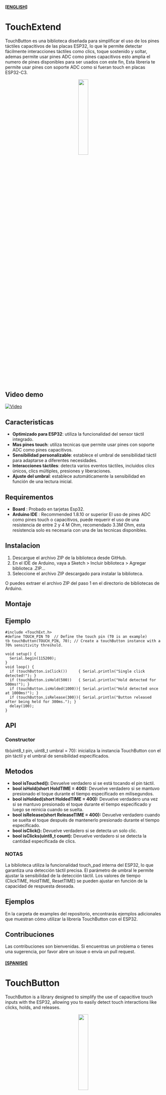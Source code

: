 #### **[[ENGLISH]](#spanish)**

# TouchExtend

TouchButton es una biblioteca diseñada para simplificar el uso de los pines táctiles capacitivos de las placas ESP32, lo que le permite detectar fácilmente interacciones táctiles como clics, toque sostenido y soltar, ademas permite usar pines ADC como pines capacitivos esto amplia el numero de pines disponibles para ser usados con este fin, Esta libreria te permite usar pines con soporte ADC como si fueran touch en placas ESP32-C3. 

<p align="center">
<img width="25%" src='https://i.postimg.cc/15tXcXJD/touch.png' title=''/>
</p>

## Video demo
[![Video](https://i9.ytimg.com/vi_webp/CZT4Cc9K-DI/mq2.webp?sqp=CMD0h7kG-oaymwEmCMACELQB8quKqQMa8AEB-AG-AoAC4AOKAgwIABABGGUgXihaMA8=&rs=AOn4CLAyH8MoagsQNR8sYxJ0jhskvQ-MVQ)](https://www.youtube.com/watch?v=CZT4Cc9K-DI)

## Caracteristicas

- **Optimizado para ESP32**: utiliza la funcionalidad del sensor táctil integrado.
- **Mas pines touch**: utiliza tecnicas que permite usar pines con soporte ADC como pines capacitivos.
- **Sensibilidad personalizable**: establece el umbral de sensibilidad táctil para adaptarse a diferentes necesidades.
- **Interacciones táctiles**: detecta varios eventos táctiles, incluidos clics únicos, clics múltiples, presiones y liberaciones.
- **Ajuste del umbral**: establece automáticamente la sensibilidad en función de una lectura inicial.

## Requirementos

- **Board** : Probado en tarjetas Esp32.
- **Arduino IDE** : Recommended 1.8.10 or superior
El uso de pines ADC como pines touch o capacitivos, puede requerir el uso de una resistencia de entre 2 y 4 M Ohm, recomendado 3.3M Ohm, esta resistencia solo es necesaria con una de las tecnicas disponibles.

## Instalacion

1. Descargue el archivo ZIP de la biblioteca desde GitHub.
2. En el IDE de Arduino, vaya a Sketch > Incluir biblioteca > Agregar biblioteca .ZIP...
3. Seleccione el archivo ZIP descargado para instalar la biblioteca.

O puedes extraer el archivo ZIP del paso 1 en el directorio de bibliotecas de Arduino.

## Montaje 


## Ejemplo

```
#include <TouchExt.h>
#define TOUCH_PIN T0  // Define the touch pin (T0 is an example)
tb touchButton(TOUCH_PIN, 70); // Create a touchButton instance with a 70% sensitivity threshold.

void setup() {
  Serial.begin(115200);
}
void loop() {
  if (touchButton.isClick())     { Serial.println("Single click detected!"); }
  if (touchButton.isHold(500))   { Serial.println("Hold detected for 500ms!"); }
  if (touchButton.isHolded(1000)){ Serial.println("Hold detected once at 1000ms!"); }
  if (touchButton.isRelease(300)){ Serial.println("Button released after being held for 300ms."); }
  delay(100);
}
```

## API

### Constructor

tb(uint8_t pin, uint8_t umbral = 70): inicializa la instancia TouchButton con el pin táctil y el umbral de sensibilidad especificados.

## Metodos

* <b> bool isTouched():</b> Devuelve verdadero si se está tocando el pin táctil.
* <b> bool isHold(short HoldTIME = 400):</b> Devuelve verdadero si se mantuvo presionado el toque durante el tiempo especificado en milisegundos.
* <b> bool isHolded(short HoldedTIME = 400):</b> Devuelve verdadero una vez si se mantuvo presionado el toque durante el tiempo especificado y luego se reinicia cuando se suelta.
* <b> bool isRelease(short ReleaseTIME = 400):</b> Devuelve verdadero cuando se suelta el toque después de mantenerlo presionado durante el tiempo especificado.
* <b> bool isClick():</b> Devuelve verdadero si se detecta un solo clic.
* <b> bool isClicks(uint8_t count):</b> Devuelve verdadero si se detecta la cantidad especificada de clics.

### NOTAS

La biblioteca utiliza la funcionalidad touch_pad interna del ESP32, lo que garantiza una detección táctil precisa.
El parámetro de umbral le permite ajustar la sensibilidad de la detección táctil.
Los valores de tiempo (ClickTIME, HoldTIME, ResetTIME) se pueden ajustar en función de la capacidad de respuesta deseada.

## Ejemplos

En la carpeta de examples del repositorio, encontrarás ejemplos adicionales que muestran cómo utilizar la librería TouchButton con el ESP32.

## Contribuciones

Las contribuciones son bienvenidas. Si encuentras un problema o tienes una sugerencia, por favor abre un issue o envía un pull request.


#### **[[SPANISH]](#english)** 

# TouchButton

TouchButton is a library designed to simplify the use of capacitive touch inputs with the ESP32, allowing you to easily detect touch interactions like clicks, holds, and releases.

<p align="center">
<img width="25%" src='https://i.postimg.cc/15tXcXJD/touch.png' title=''/>
</p>

## Features

- **Optimized for ESP32**: Uses the built-in touch_pad functionality.
- **Customizable Sensitivity**: Set the touch sensitivity threshold to adapt to different needs.
- **Touch Interactions**: Detects various touch events including single clicks, multiple clicks, holds, and releases.
- **Threshold Adjustment**: Automatically sets the sensitivity based on an initial reading.

## Requirements

- **Board** : Tested on Esp32 board.
- **Arduino IDE** : Recommended 1.8.10 or higher

## Instalation

1. Download the library ZIP file from GitHub .
2. In the Arduino IDE, go to Sketch > Include Library > Add .ZIP Library... .
3. Select the downloaded ZIP file to install the library.

Or you can extract the ZIP file from step 1 into your Arduino libraries directory.

## Sample code

```
#include <TouchButton.h>
#define TOUCH_PIN T0  // Define the touch pin (T0 is an example)
tb touchButton(TOUCH_PIN, 70); // Create a touchButton instance with a 70% sensitivity threshold.

void setup() {
  Serial.begin(115200);
}
void loop() {
  if (touchButton.isClick())     { Serial.println("Single click detected!"); }
  if (touchButton.isHold(500))   { Serial.println("Hold detected for 500ms!"); }
  if (touchButton.isHolded(1000)){ Serial.println("Hold detected once at 1000ms!"); }
  if (touchButton.isRelease(300)){ Serial.println("Button released after being held for 300ms."); }
  delay(100);
}
```

## API

### Builder

tb(uint8_t pin, uint8_t threshold = 70): Initializes the TouchButton instance with the specified touch pin and sensitivity threshold.

## Methods

* <b> bool isTouched():</b> Returns true if the touch pad is currently being touched.
* <b> bool isHold(short HoldTIME = 400):</b> Returns true if the touch has been held for the specified time in milliseconds.
* <b> bool isHolded(short HoldedTIME = 400):</b> Returns true once if the touch has been held for the specified time, then resets when released.
* <b> bool isRelease(short ReleaseTIME = 400):</b> Returns true when the touch is released after being held for the specified time.
* <b> bool isClick():</b> Returns true if a single click is detected.
* <b> bool isClicks(uint8_t count):</b> Returns true if the specified number of clicks is detected.

### NOTES

The library uses the ESP32's internal touch_pad functionality, ensuring precise touch detection.
The threshold parameter allows you to adjust the sensitivity of the touch detection.
The time values (ClickTIME, HoldTIME, ResetTIME) can be adjusted based on the desired responsiveness.

## Examples

In the examples folder of the repository, you will find additional examples demonstrating how to use the TouchButton library with the ESP32.

## Contributions

Contributions are welcome. If you find a problem or have a suggestion, please open an issue or send a pull request.
